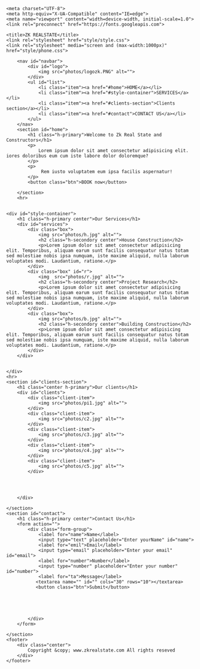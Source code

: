<!DOCTYPE html>
<html lang="en">
<head>
   
    <meta charset="UTF-8">
    <meta http-equiv="X-UA-Compatible" content="IE=edge">
    <meta name="viewport" content="width=device-width, initial-scale=1.0">
    <link rel="preconnect" href="https://fonts.googleapis.com">
<link rel="preconnect" href="https://fonts.gstatic.com" crossorigin>
<link href="https://fonts.googleapis.com/css2?family=Arsenal:ital@1&family=Old+Standard+TT:ital@1&family=Roboto:wght@500&display=swap" rel="stylesheet">

    <title>ZK REALSTATE</title>
    <link rel="stylesheet" href="style/style.css">
    <link rel="stylesheet" media="screen and (max-width:1000px)" href="style/phone.css">
    
   
</head>
<body>
    
        <nav id="navbar">
            <div id="logo">
                <img src="photos/logozk.PNG" alt="">
            </div>
            <ul id="list">
                <li class="item"><a href="#home">HOME</a></li>
                <li class="item"><a href="#style-container">SERVICES</a></li>
                <li class="item"><a href="#clients-section">Clients section</a></li>
                <li class="item"><a href="#contact">CONTACT US</a></li>
            </ul>
        </nav>
        <section id="home">
            <h1 class="h-primary">Welcome to Zk Real State and Constructors</h1>
            <p>
                Lorem ipsum dolor sit amet consectetur adipisicing elit. iores doloribus eum cum iste labore dolor doloremque?
            </p>
            <p>
                 Rem iusto voluptatem eum ipsa facilis aspernatur!
            </p>
            <button class="btn">BOOK now</button>
    
        </section>
        <hr>
    
    
    <div id="style-container">
        <h1 class="h-primary center">Our Services</h1>
        <div id="services">
            <div class="box">
                <img src="photos/h.jpg" alt="">
                <h2 class="h-secondory center">House Construction</h2>
                <p>Lorem ipsum dolor sit amet consectetur adipisicing elit. Temporibus, aliquam earum sunt facilis consequatur natus totam sed molestiae nobis ipsa numquam, iste maxime aliquid, nulla laborum voluptates modi. Laudantium, ratione.</p>
            </div>
            <div class="box" id="r">
                <img  src="photos/r.jpg" alt="">
                <h2 class="h-secondory center">Project Research</h2>
                <p>Lorem ipsum dolor sit amet consectetur adipisicing elit. Temporibus, aliquam earum sunt facilis consequatur natus totam sed molestiae nobis ipsa numquam, iste maxime aliquid, nulla laborum voluptates modi. Laudantium, ratione.</p>
            </div>
            <div class="box">
                <img src="photos/b.jpg" alt="">
                <h2 class="h-secondory center">Building Construction</h2>
                <p>Lorem ipsum dolor sit amet consectetur adipisicing elit. Temporibus, aliquam earum sunt facilis consequatur natus totam sed molestiae nobis ipsa numquam, iste maxime aliquid, nulla laborum voluptates modi. Laudantium, ratione.</p>
            </div>
        </div>
      

    </div>
    <hr>
    <section id="clients-section">
        <h1 class="center h-primary">Our clients</h1>
        <div id="clients">
            <div class="client-item">
                <img src="photos/pi1.jpg" alt="">
            </div>
            <div class="client-item">
                <img src="photos/c2.jpg" alt="">
            </div>
            <div class="client-item">
                <img src="photos/c3.jpg" alt="">
            </div>
            <div class="client-item">
                <img src="photos/c4.jpg" alt="">
            </div>
            <div class="client-item">
                <img src="photos/c5.jpg" alt="">
            </div>
            
            
            

        </div>

    </section>
    <section id="contact">
        <h1 class="h-primary center">Contact Us</h1>
        <form action="">
            <div class="form-group">
                <label for="name">Name</label>
                <input type="text" placeholder="Enter yourName" id="name">
                <label for="emil">Email</label>
                <input type="email" placeholder="Enter your email" id="email">
                <label for="number">Number</label>
                <input type="number" placeholder="Enter your number" id="number">
                <label for="ta">Message</label>
               <textarea name="" id="" cols="30" rows="10"></textarea>
               <button class="btn">Submit</button>
               
               
        

               
            </div>
        </form>

    </section>
    <footer>
        <div class="center">
            Copyright &copy; www.zkrealstate.com All rights reseved
        </div>
    </footer>

    
</body>
</html>
